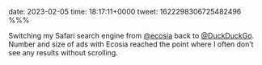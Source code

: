 date: 2023-02-05
time: 18:17:11+0000
tweet: 1622298306725482496
%%%

Switching my Safari search engine from [@ecosia](https://twitter.com/ecosia) back to [@DuckDuckGo](https://twitter.com/DuckDuckGo). Number and size of ads with Ecosia reached the point where I often don’t see any results without scrolling.
